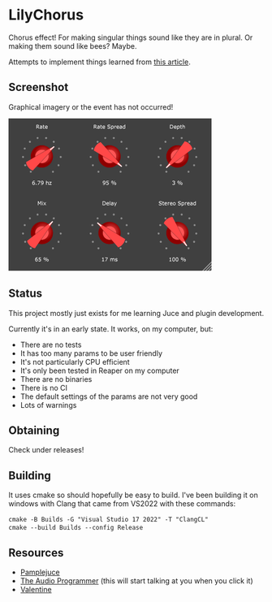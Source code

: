 # LilyChorus

Chorus effect! For making singular things sound like they are in plural. Or making them sound like bees? Maybe.

Attempts to implement things learned from [this article](https://www.soundonsound.com/techniques/more-creative-synthesis-delays).

## Screenshot

Graphical imagery or the event has not occurred!

<img src="https://github.com/lilyvanoekel/LilyChorus/blob/main/screenshot.png?raw=true" alt="Description" width="400" height="300" />

## Status

This project mostly just exists for me learning Juce and plugin development.

Currently it's in an early state. It works, on my computer, but:

- There are no tests
- It has too many params to be user friendly
- It's not particularly CPU efficient
- It's only been tested in Reaper on my computer
- There are no binaries
- There is no CI
- The default settings of the params are not very good
- Lots of warnings

## Obtaining

Check under releases!

## Building

It uses cmake so should hopefully be easy to build. I've been building it on windows with Clang that came from VS2022 with these commands:

```
cmake -B Builds -G "Visual Studio 17 2022" -T "ClangCL"
cmake --build Builds --config Release
```

## Resources

- [Pamplejuce](https://github.com/sudara/pamplejuce)
- [The Audio Programmer](https://www.youtube.com/@TheAudioProgrammer) (this will start talking at you when you click it)
- [Valentine](https://github.com/Tote-Bag-Labs/valentine)
